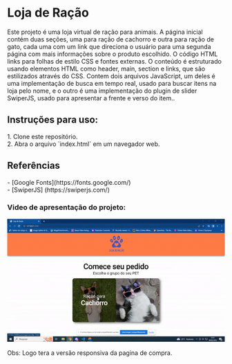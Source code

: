 <h1>Loja de Ração</h1>
<p>Este projeto é uma loja virtual de ração para animais. A página inicial contém duas seções, uma para ração de cachorro e outra para ração de gato, 
cada uma com um link que direciona o usuário para uma segunda página com mais informações sobre o produto escolhido. O código HTML links para folhas de estilo CSS e fontes externas. O conteúdo é estruturado usando elementos HTML como header, main, section e links, que são estilizados através do CSS. Contem dois arquivos JavaScript, um deles é uma implementação de busca em tempo real, usado para buscar itens na loja pelo nome, e o outro é uma implementação do plugin de slider SwiperJS, usado para apresentar a frente e verso do item..</P>

<h2> Instruções para uso: </h2>
<p>1. Clone este repositório. <br>
2. Abra o arquivo `index.html` em um navegador web.</p>

<h2>Referências</h2>
<p>- [Google Fonts](https://fonts.google.com/)<br>
- [SwiperJS] (https://swiperjs.com/)</p>

<h3>Video de apresentação do projeto:</h3>
<img src="./assets/readme/ezgif.com-optimize.gif" alt="gif aprensentação">

<p>Obs: Logo tera a versão responsiva da pagina de compra.</p>

